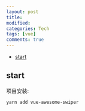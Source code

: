 ```yaml
---
layout: post
title:
modified:
categories: Tech
tags: [vue]
comments: true
---
```

<!-- TOC -->

- [start](#start)

<!-- /TOC -->

## start

项目安装:
```
yarn add vue-awesome-swiper
```